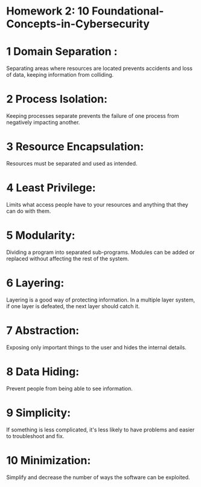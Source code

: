 # Homework 2: 10 Foundational-Concepts-in-Cybersecurity
# 1 Domain Separation :
Separating areas where resources are located prevents accidents and loss of data, keeping information from colliding.
# 2 Process Isolation:
 Keeping processes separate prevents the failure of one process from negatively impacting another.
# 3 Resource Encapsulation:
Resources must be separated and used as intended.
# 4 Least Privilege:
Limits what access people have to your resources and anything that they can do with them.
# 5 Modularity:
Dividing a program into separated sub-programs. Modules can be added or replaced without affecting the rest of the system.
# 6 Layering:
Layering is a good way of protecting information. In a multiple layer system, if one layer is defeated, the next layer should catch it.
# 7 Abstraction:
Exposing only important things to the user and hides the internal details.
# 8 Data Hiding:
Prevent people from being able to see information.
# 9 Simplicity:
If something is less complicated, it's less likely to have problems and easier to troubleshoot and fix.
# 10 Minimization:
Simplify and decrease the number of ways the software can be exploited.
